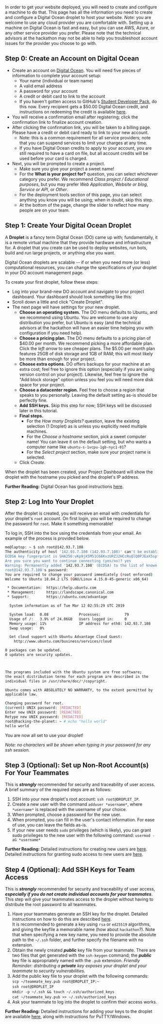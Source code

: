 

In order to get your website deployed, you will need to create and configure a machine to do that. This page has all the information you need to create and configure a Digital Ocean droplet to host your website.
_Note:_ you are welcome to use any cloud provider you are comfortable with. Setting up a machine on Digital Ocean is fast and easy, but you can use AWS, Azure, or any other service provider you prefer. Please note that the technical advisors at the hackathon may not be able to help you troubleshoot account issues for the provider you choose to go with.

## Step 0: Create an Account on Digital Ocean

- Create an account on [Digital Ocean](https://cloud.digitalocean.com/registrations/new). You will need five pieces of information to complete your account setup:
  - Your name (individual or team name)
  - A valid email address
  - A password for your account
  - A credit or debit card to link to the account
  - If you haven't gotten access to GitHub's [Student Developer Pack](https://education.github.com/pack), do this now. Every recipient gets a $50.00 Digital Ocean credit, and instructions on redeeming the credit is available [here](https://www.digitalocean.com/community/questions/student-discounts).
- You will receive a confirmation email after registering; click the confirmation link to finalize account creation.
- After clicking the confirmation link, you will be taken to a billing page. Please have a credit or debit card ready to link to your new account. 
  - Note: this is a common requirement for all service providers; note that you can suspend services to limit your charges at any time.
  - If you have Digital Ocean credits to apply to your account, you are still required to have a card on file, but all account credits will be used before your card is charged.
- Next, you will be prompted to create a project. 
  - Make sure you give your project a sweet name! 
  - For the **What is your project for?** question, you can select whichever category you prefer. We recommend _Class project / Educational purposes_, but you may prefer _Web Application_, _Website or blog_, _Service or API_, or _Other_.
  - For the deployment tools section of this page, you can select anything you know you will be using; when in doubt, skip this step.
  - At the bottom of the page, change the slider to reflect how many people are on your team.

## Step 1: Create Your Digital Ocean Droplet

A **Droplet** is a fancy term Digital Ocean (DO) came up with; fundamentally, it is a remote virtual machine that they provide hardware and infrastructure for. A droplet that you create can be used to deploy websites, run bots, build and run large projects, or anything else you want. 

Digital Ocean droplets are scalable -- if or when you need more (or less) computational resources, you can change the specifications of your droplet in your DO account management page.

To create your first droplet, follow these steps:

- Log into your brand-new DO account and navigate to your project dashboard. Your dashboard should look something like this:
- Scroll down a little and click "Create Droplet".
- The next page will have settings for your new droplet.
  - **Choose an operating system.** The DO menu defaults to Ubuntu, and we recommend using Ubuntu. You are welcome to use any distribution you prefer, but Ubuntu is easy (and the technical advisors at the hackathon will have an easier time helping you with configuration if you need help).
  - **Choose a pricing plan.** The DO menu defaults to a pricing plan of $40.00 per month. We recommend picking a more affordable plan. Click the _left arrow_ to see cheaper plans. The $5.00 per month plan features 25GB of disk storage and 1GB of RAM; this will most likely be more than enough for your project.
  - **Choose extra options.** DO offers backups for your machine at an extra cost; feel free to ignore this option (especially if you are using version control on your project). Likewise, feel free to ignore the "Add block storage" option unless you feel you will need more disk space for your project.
  - **Choose a datacenter region.** Feel free to choose a region that speaks to you personally. Leaving the default setting as-is should be perfectly fine.
  - **Add SSH keys.** Skip this step for now; SSH keys will be discussed later in this tutorial.
  - **Final steps.** 
    - For the _How many Droplets?_ question, leave the existing selection (1 Droplet) as is unless you explicitly need multiple machines.
    - For the _Choose a hostname_ section, pick a sweet computer name! You can leave it on the default setting, but who wants a computer name like `ubuntu-s-1vcpu-1gb-nyc1-01`?
    - For the _Select project_ section, make sure your project name is selected.
  - Click _Create_.

When the droplet has been created, your Project Dashboard will show the droplet with the hostname you picked and the droplet's IP address.

**Further Reading:** Digital Ocean has good instructions [here](https://www.digitalocean.com/docs/droplets/how-to/create/).

## Step 2: Log Into Your Droplet

After the droplet is created, you will receive an email with credentials for your droplet's `root` account. On first login, you will be required to change the password for `root`. Make it something memorable!

To log in, SSH into the box using the credentials from your email. An example of the process is provided below.

```bash
me@laptop: ~ $ ssh root@142.93.7.108
The authenticity of host '142.93.7.108 (142.93.7.108)' can't be established.
ECDSA key fingerprint is SHA256:vKp9jX5M51C66KvzURZJ2HCcRuQlQ0PJEaX5spfPKkk.
Are you sure you want to continue connecting (yes/no)? yes
Warning: Permanently added '142.93.7.108' (ECDSA) to the list of known hosts.
root@142.93.7.108's password: 
You are required to change your password immediately (root enforced)
Welcome to Ubuntu 18.04.2 LTS (GNU/Linux 4.15.0-45-generic x86_64)

 * Documentation:  https://help.ubuntu.com
 * Management:     https://landscape.canonical.com
 * Support:        https://ubuntu.com/advantage

  System information as of Tue Mar 12 02:55:29 UTC 2019

  System load:  0.08              Processes:           79
  Usage of /:   3.9% of 24.06GB   Users logged in:     0
  Memory usage: 11%               IP address for eth0: 142.93.7.108
  Swap usage:   0%

  Get cloud support with Ubuntu Advantage Cloud Guest:
    http://www.ubuntu.com/business/services/cloud

0 packages can be updated.
0 updates are security updates.



The programs included with the Ubuntu system are free software;
the exact distribution terms for each program are described in the
individual files in /usr/share/doc/*/copyright.

Ubuntu comes with ABSOLUTELY NO WARRANTY, to the extent permitted by
applicable law.

Changing password for root.
(current) UNIX password: [REDACTED]
Enter new UNIX password: [REDACTED]
Retype new UNIX password: [REDACTED]
root@hacking-the-planet: ~ # echo "hello world"
hello world
```

You are now all set to use your droplet!

_Note: no characters will be shown when typing in your password for any ssh session._

## Step 3 (Optional): Set up Non-Root Account(s) For Your Teammates

This is ***strongly*** recommended for security and traceability of user access. A brief summary of the required steps are as follows:

1. SSH into your new droplet's root account: `ssh root@DROPLET_IP`.
2. Create a new user with the command `adduser *username*`, where `*username*` is replaced with the username of your choice.
3. When prompted, choose a password for the new user.
4. When prompted, you can fill in the user's contact information. For ease of use, you can leave the fields as-is.
5. If your new user needs `sudo` privileges (which is likely), you can grant sudo privileges to the new user with the following command: `usermod -aG *username*`

**Further Reading:** Detailed instructions for creating new users are [here](https://www.digitalocean.com/community/tutorials/how-to-add-and-delete-users-on-an-ubuntu-14-04-vps). Detailed instructions for granting sudo access to new users are [here](https://www.digitalocean.com/community/tutorials/how-to-create-a-sudo-user-on-ubuntu-quickstart).

## Step 4 (Optional): Add SSH Keys for Team Access

This is ***strongly*** recommended for security and traceability of user access, ***especially if you do not create individual accounts for your teammates***. This step will give your teammates access to the droplet without having to distribute the root password to all teammates.

1. Have your teammates generate an SSH key for the droplet. Detailed instructions on how to do this are described [here](https://www.ssh.com/ssh/keygen/). 
    <br>It is recommended to generate a key using `rsa` or `ed25519` algorithms, and giving the keyfile a memorable name (how about `hackathon`?). Note that when specifying a new key name, you need to provide the absolute path to the `~/.ssh` folder, and further specify the filename with no extension.
2. Obtain the newly created ***public*** key file from your teammate. There are two files that get generated with the `ssh-keygen` command; the ***public*** key file is appropriately named with the `.pub` extension. _Friendly Reminder: distributing a **private** key exposes your droplet and your teammate to security vulnerabilities._
3. Add the public key file to your droplet with the following commands: 
    <br>`scp ~/teammate_key.pub root@DROPLET_IP:~`
    <br>`ssh root@DROPLET_IP`
    <br>`mkdir -p ~/.ssh && touch ~/.ssh/authorized_keys`
    <br>`cat ~/teammate_key.pub >> ~/.ssh/authorized_keys`
4. Ask your teammate to log into the droplet to confirm their access works.

**Further Reading:** Detailed instructions for adding your keys to the droplet are available [here](https://kb.iu.edu/d/aews), along with instructions for PuTTY/Windows.

